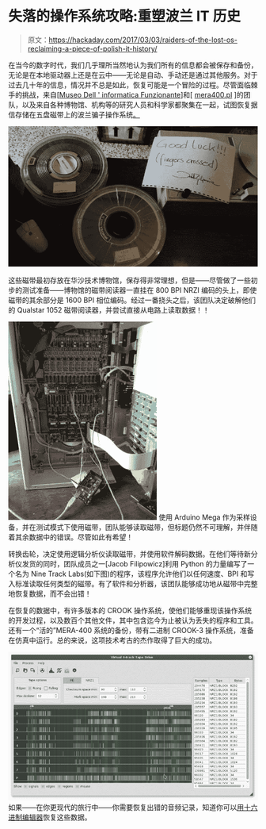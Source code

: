 # 失落的操作系统攻略:重塑波兰 IT 历史

> 原文：<https://hackaday.com/2017/03/03/raiders-of-the-lost-os-reclaiming-a-piece-of-polish-it-history/>

在当今的数字时代，我们几乎理所当然地认为我们所有的信息都会被保存和备份，无论是在本地驱动器上还是在云中——无论是自动、手动还是通过其他服务。对于过去几十年的信息，情况并不总是如此，恢复可能是一个冒险的过程。尽管面临棘手的挑战，来自[[Museo Dell ' informatica Funzionante](http://museo.freaknet.org/en/)]和[ [mera400.pl](http://mera400.pl/) ]的团队，以及来自各种博物馆、机构等的研究人员和科学家都聚集在一起，试图恢复据信存储在五盘磁带上的波兰骗子操作系统[。](http://museo.freaknet.org/en/recupero-dati-nastri-magnetici-del-computer-polacco-mera-400/)

[![MEERA-400 Tape Recovery 1](img/c7b907b254f68388140993652264e1cc.png)](https://hackaday.com/wp-content/uploads/2017/02/img_20160427_111317.jpg)

这些磁带最初存放在华沙技术博物馆，保存得非常理想，但是——尽管做了一些初步的测试准备——博物馆的磁带阅读器一直挂在 800 BPI NRZI 编码的头上，即使磁带的其余部分是 1600 BPI 相位编码。经过一番挠头之后，该团队决定破解他们的 Qualstar 1052 磁带阅读器，并尝试直接从电路上读取数据！！

[![MERA-400 Data Tape Recovery 3](img/ebd00cd20b1188e8aefe5ddf323e14ba.png)](https://hackaday.com/wp-content/uploads/2017/02/img_20160430_124104.jpg) 使用 Arduino Mega 作为采样设备，并在测试模式下使用磁带，团队能够读取磁带，但标题仍然不可理解，并伴随着其余数据中的错误。尽管如此有希望！

转换齿轮，决定使用逻辑分析仪读取磁带，并使用软件解码数据。在他们等待新分析仪发货的同时，团队成员之一[Jacob Filipowicz]利用 Python 的力量编写了一个名为 Nine Track Labs(如下图)的程序，该程序允许他们以任何速度、BPI 和写入标准读取任何类型的磁带。有了软件和分析器，该团队能够成功地从磁带中完整地恢复数据，而不会出错！

在恢复的数据中，有许多版本的 CROOK 操作系统，使他们能够重现该操作系统的开发过程，以及数百个其他文件，其中包含迄今为止被认为丢失的程序和工具。还有一个“活的”MERA-400 系统的备份，带有二进制 CROOK-3 操作系统，准备在仿真中运行。总的来说，这项技术考古的杰作取得了巨大的成功。

[![MERA-400 Tape Data Recovery 4](img/e5009fb31518f09ff05cbebfa118090c.png)](https://hackaday.com/wp-content/uploads/2017/02/13320470_1027129177375404_8334062219778588976_o.png) 如果——在你更现代的旅行中——你需要恢复出错的音频记录，知道你可以[用十六进制编辑器](http://hackaday.com/2015/04/02/manual-data-recovery-with-a-hex-editor/)恢复这些数据。